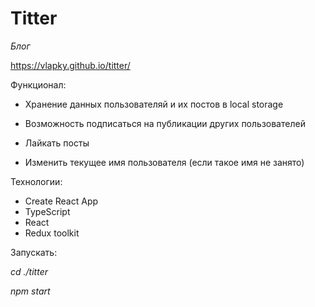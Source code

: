 # Titter

_Блог_

https://vlapky.github.io/titter/

Функционал:

- Хранение данных пользователяй и их постов в local storage

- Возможность подписаться на публикации других пользователей

- Лайкать посты

- Изменить текущее имя пользователя (если такое имя не занято)

Технологии:

- Create React App
- TypeScript
- React
- Redux toolkit

Запускать:

_cd ./titter_

_npm start_

